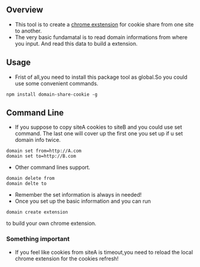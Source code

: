 ## Overview
- This tool is to create a <a href="https://developer.chrome.com/docs/extensions/mv3/getstarted/">chrome exstension</a> for cookie share from one site to another.
- The very basic fundamatal is to read domain informations from where you input. And read this data to build a extension.

## Usage
- Frist of all,you need to install this package tool as global.So you could use some convenient commands.
```
npm install domain-share-cookie -g
```

## Command Line 
- If you suppose to copy siteA cookies to siteB and you could use set command. The last one will cover up the first one you set up if u set domain info twice.
```
domain set from=http://A.com
domain set to=http://B.com
```
- Other command lines support.
```
domain delete from
domain delte to
```
- Remember the set information is always in needed!
- Once you set up the basic information and you can run
```
domain create extension
```
to build your own chrome extension.

### Something important
- If you feel like cookies from siteA is timeout,you need to reload the local chrome extension for the cookies refresh!